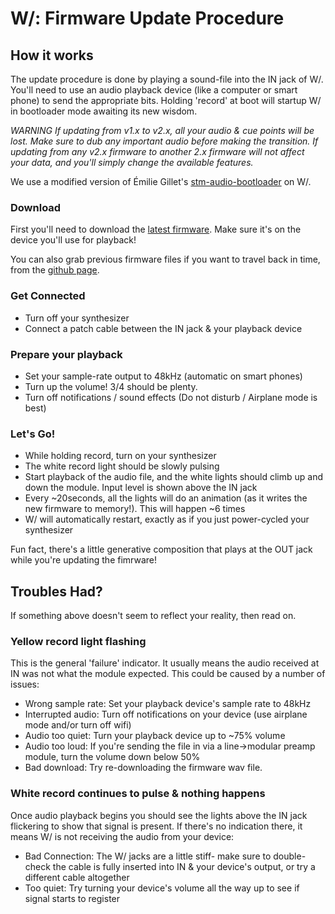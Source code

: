 # W/: Firmware Update Procedure
 
## How it works

The update procedure is done by playing a sound-file into the IN jack of W/. You'll need to use an audio playback device (like a computer or smart phone) to send the appropriate bits. Holding 'record' at boot will startup W/ in bootloader mode awaiting its new wisdom.

*WARNING* _If updating from v1.x to v2.x, all your audio & cue points will be lost. Make sure to dub any important audio before making the transition. If updating from any v2.x firmware to another 2.x firmware will *not* affect your data, and you'll simply change the available features._

We use a modified version of Émilie Gillet's [stm-audio-bootloader](https://github.com/trentgill/stm-audio-bootloader) on W/.

### Download

First you'll need to download the [latest firmware](https://github.com/whimsicalraps/wslash/releases/latest). Make sure it's on the device you'll use for playback!

You can also grab previous firmware files if you want to travel back in time, from the [github page](https://github.com/whimsicalraps/wslash).

### Get Connected

* Turn off your synthesizer
* Connect a patch cable between the IN jack & your playback device

### Prepare your playback

* Set your sample-rate output to 48kHz (automatic on smart phones)
* Turn up the volume! 3/4 should be plenty.
* Turn off notifications / sound effects (Do not disturb / Airplane mode is best)

### Let's Go!

* While holding record, turn on your synthesizer
* The white record light should be slowly pulsing
* Start playback of the audio file, and the white lights should climb up and down the module. Input level is shown above the IN jack
* Every ~20seconds, all the lights will do an animation (as it writes the new firmware to memory!). This will happen ~6 times
* W/ will automatically restart, exactly as if you just power-cycled your synthesizer

Fun fact, there's a little generative composition that plays at the OUT jack while you're updating the fimrware!
 
## Troubles Had?

If something above doesn't seem to reflect your reality, then read on.

### Yellow record light flashing

This is the general 'failure' indicator. It usually means the audio received at IN was not what the module expected. This could be caused by a number of issues:

* Wrong sample rate: Set your playback device's sample rate to 48kHz
* Interrupted audio: Turn off notifications on your device (use airplane mode and/or turn off wifi)
* Audio too quiet: Turn your playback device up to ~75% volume
* Audio too loud: If you're sending the file in via a line->modular preamp module, turn the volume down below 50%
* Bad download: Try re-downloading the firmware wav file.

### White record continues to pulse & nothing happens

Once audio playback begins you should see the lights above the IN jack flickering to show that signal is present. If there's no indication there, it means W/ is not receiving the audio from your device:

* Bad Connection: The W/ jacks are a little stiff- make sure to double-check the cable is fully inserted into IN & your device's output, or try a different cable altogether
* Too quiet: Try turning your device's volume all the way up to see if signal starts to register
